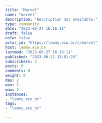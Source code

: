 ```yaml
---
title: "Marvel" 
name: "marvel"
description: "Description not available."
type: community
date: "2023-06-27 16:16:11"
draft: false
nsfw: false
actor_id: "https://lemmy.eco.br/c/marvel"
host: lemmy.eco.br
lastmod: "2023-06-27 16:16:11"
published: "2023-06-23 15:01:26"
subscribers: 3
posts: 0
comments: 0
weight: 0
dau: 2
wau: 2
mau: 2
instances:
- "lemmy_eco_br"
tags: 
- "lemmy_eco_br"

---
```


